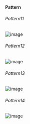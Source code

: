 #### Pattern

###### Pattern11
![image](https://user-images.githubusercontent.com/69578414/142573593-fb6935c9-af42-4185-9f0c-4705d2af2f8b.png)

###### Pattern12
![image](https://user-images.githubusercontent.com/69578414/142574775-80f232f4-7df2-4d28-9920-6ba81252b68b.png)

###### Pattern13
![image](https://user-images.githubusercontent.com/69578414/142578619-92687dd7-5e9b-4283-a27d-9676452355f3.png)

###### Pattern14
![image](https://user-images.githubusercontent.com/69578414/142580634-bf2ea701-0fc7-4ce0-a945-eeff11ff3e6a.png)
